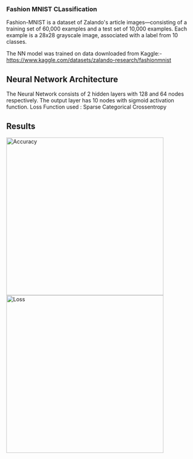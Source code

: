### Fashion MNIST CLassification 

Fashion-MNIST is a dataset of Zalando's article images—consisting of a training set of 60,000 examples and a test set of 10,000 examples.
Each example is a 28x28 grayscale image, associated with a label from 10 classes.

The NN model was trained on data downloaded from Kaggle:- https://www.kaggle.com/datasets/zalando-research/fashionmnist

## Neural Network Architecture
The Neural Network consists of 2 hidden layers with 128 and 64 nodes respectively. The output layer has 10 nodes with sigmoid activation function.
Loss Function used : Sparse Categorical Crossentropy

## Results

<img width="414" alt="Accuracy" src="https://github.com/AgKing3242/Fashion-MNSIT-Classification/assets/139226792/310ed055-415a-48ae-8d17-ed404ab20342">
<img width="414" alt="Loss" src="https://github.com/AgKing3242/Fashion-MNSIT-Classification/assets/139226792/84ca622a-bc97-41ff-b0b3-fd2e70dec37b">
